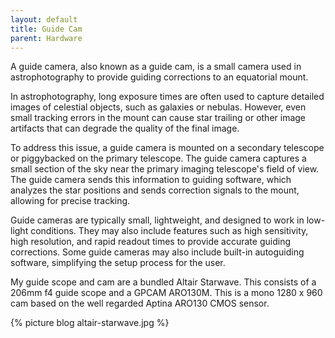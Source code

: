 ```yaml
---
layout: default
title: Guide Cam
parent: Hardware
---
```

A guide camera, also known as a guide cam, is a small camera used in astrophotography to provide guiding corrections to an equatorial mount. 

In astrophotography, long exposure times are often used to capture detailed images of celestial objects, such as galaxies or nebulas. However, even small tracking errors in the mount can cause star trailing or other image artifacts that can degrade the quality of the final image.

To address this issue, a guide camera is mounted on a secondary telescope or piggybacked on the primary telescope. The guide camera captures a small section of the sky near the primary imaging telescope's field of view. The guide camera sends this information to guiding software, which analyzes the star positions and sends correction signals to the mount, allowing for precise tracking.

Guide cameras are typically small, lightweight, and designed to work in low-light conditions. They may also include features such as high sensitivity, high resolution, and rapid readout times to provide accurate guiding corrections. Some guide cameras may also include built-in autoguiding software, simplifying the setup process for the user.

My guide scope and cam are a bundled Altair Starwave. This consists of a 206mm f4 guide scope and a GPCAM ARO130M. This is a mono 1280 x 960 cam based on the well regarded Aptina ARO130 CMOS sensor.

{% picture blog altair-starwave.jpg %}
